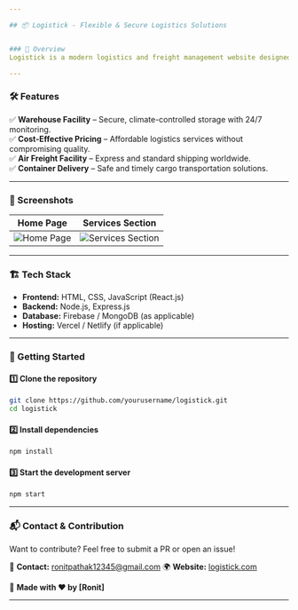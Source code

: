 ```yaml
---

## 📦 Logistick - Flexible & Secure Logistics Solutions


### 🚀 Overview  
Logistick is a modern logistics and freight management website designed to offer **fast, secure, and cost-effective delivery solutions** across various transportation modes, including **air, land, and sea**. With a seamless user interface and efficient backend, Logistick ensures smooth package handling from storage to final delivery.  

---
```


### 🛠️ Features  
✅ **Warehouse Facility** – Secure, climate-controlled storage with 24/7 monitoring.  
✅ **Cost-Effective Pricing** – Affordable logistics services without compromising quality.  
✅ **Air Freight Facility** – Express and standard shipping worldwide.  
✅ **Container Delivery** – Safe and timely cargo transportation solutions.  

---

### 📸 Screenshots  
| Home Page | Services Section |
|-----------|-----------------|
| ![Home Page](./path-to-homepage.png) | ![Services Section](./path-to-services.png) |

---

### 🏗️ Tech Stack  
- **Frontend:** HTML, CSS, JavaScript (React.js)  
- **Backend:** Node.js, Express.js  
- **Database:** Firebase / MongoDB (as applicable)  
- **Hosting:** Vercel / Netlify (if applicable)  

---

### 🏁 Getting Started  
#### 1️⃣ Clone the repository  
```sh
git clone https://github.com/yourusername/logistick.git
cd logistick
```

#### 2️⃣ Install dependencies  
```sh
npm install
```

#### 3️⃣ Start the development server  
```sh
npm start
```

---

### 📬 Contact & Contribution  
Want to contribute? Feel free to submit a PR or open an issue!  

📧 **Contact:** ronitpathak12345@gmail.com
🌍 **Website:** [logistick.com](https://logistics-website-phi.vercel.app/)  

🙌 **Made with ❤️ by [Ronit]**

---

